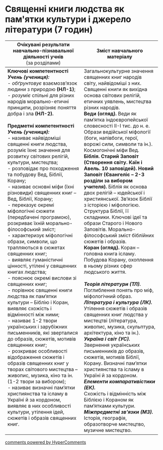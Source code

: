 <div id="hypercomments_widget" class="js-hypercomments-widget invisible"></div>

# Священні книги людства як пам'ятки культури і джерело літератури (7 годин)

<table>
  <tr>
    <td width="50%" align="center"><b>Очікувані результати навчально-пізнавальної діяльності учнів</b><br>
(за розділами)</td>
    <td width="50%" align="center"><b>Зміст навчального матеріалу</b></td>
  </tr>
<tbody>
  <tr>
    <td width="50%" style="vertical-align:top !important;">
<b>Ключові компетентності</b><br>
<i><b>Учень (учениця):</b></i><br>
- <i>обґрунтовує</i> взаємозв’язок людини з природою <b>(НЛ-1)</b>;<br>
- <i>розуміє</i> спільні для різних народів морально-етичні принципи, розрізняє поняття добра і зла <b>(НЛ-2).</b><br>
<br>
<b>Предметні компетентності</b><br>
<b><i>Учень (учениця):</i></b><br>
- називає найвідоміші священні книги людства, розуміє їхнє значення для розвитку світових релігій, культури, мистецтва;<br>
- розповідає про походження та побудову Вед, Біблії, Корану;<br>
- називає основні міфи (їхні різновиди) священних книг – Вед, Біблії, Корану;<br>
- переказує окремі міфологічні сюжети (передбачені програмою), розкриває їхній морально-філософський зміст;<br>
- характеризує міфологічні образи, символи, що трапляються в сюжетах священних книг;<br>
- виявляє гуманістичні цінності, утілені у священних книгах людства;<br>
- пояснює окремі вислови зі священних книг;<br>
- порівнює священні книги людства як пам’ятки культури – Біблію і Коран, виявляє схожість і відмінності між ними;<br>
- називає 1-2 твори українських і зарубіжних письменників, які зверталися до образів, сюжетів, мотивів священних книг;<br>
- розкриває особливості відображення сюжетів і образів священних книг у творах світового мистецтва – живопис, музика, кіно та ін. (1-2 твори за вибором);<br>
- називає визначні пам’ятки християнства та ісламу в Україні й за  кордоном, виявляє в них особливості культури, утілення ідей, сюжетів і образів священних книг.
</td>
    <td width="50%" style="vertical-align:top !important;">
Загальнокультурне значення священних книг народів світу, найвідоміші з них. Священні книги як вихідна основа світових релігій, етичних уявлень, мистецтва різних народів.<br>
<b>Веди (огляд).</b> Веди як пам’ятка індоєвропейської словесності II-I тис. до н. е. Образи ведійської міфології (боги, напівбоги, герої, ворожі сили, символи та ін.). Космогонічні міфи Вед.<br>
<b>Біблія. Старий Заповіт (Створення світу. Каїн і Авель. 10 заповідей). Новий Заповіт (Євангеліє – 2-3 розділи за вибором учителя). </b> Біблія як основа двох релігій – юдейської і християнської. Зв’язок Біблії з історією і міфологією. Структура Біблії, її складники. Ключові ідеї та образи Старого і Нового Заповітів. Морально-філософський зміст біблійних сюжетів і образів.<br>
<b>Коран (огляд).</b> Коран – головна книга ісламу. Побудова Корану, охоплення в ньому різних сфер людського життя. <br>
<br>
<b><i>Теорія літератури (ТЛ).</i></b><br> 
 Поглиблення понять про міф, міфологічний образ.<br>
<b><i>Література і культура (ЛК).</i></b><br> 
Утілення сюжетів і образів священних книг людства у мистецтві (література, живопис, музика, скульптура, архітектура, кіно та ін.).<br>
<b><i>Україна і світ (УС).</i></b><br> 
Звернення українських письменників до образів, сюжетів, мотивів Біблії, Корану. Визначні пам’ятки християнства та ісламу в Україні й за кордоном.<br>
<b><i>Елементи компаративістики (ЕК).</i></b><br> 
Схожість і відмінність між Біблією і Кораном як пам’ятками культури. <br>
<b><i>Міжпредметні зв’язки (МЗ).</i></b><br>
Історія, географія, образотворче мистецтво, музичне мистецтво.
  </td>
</tbody>
</table>

<div class="js-hypercomments-container">
<a href="http://hypercomments.com" class="hc-link" title="comments widget">comments powered by HyperComments</a>
</div>